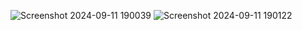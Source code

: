![Screenshot 2024-09-11 190039](https://github.com/user-attachments/assets/36f81e59-e04c-44cf-a668-ccc239f376aa)
![Screenshot 2024-09-11 190122](https://github.com/user-attachments/assets/f09bd1be-2f3e-4bb8-80ae-06e0f073be92)


